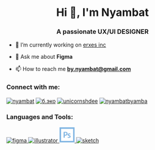 <h1 align="center">Hi 👋, I'm Nyambat</h1>
<h3 align="center">A passionate UX/UI DESIGNER</h3>

- 🔭 I’m currently working on [erxes inc](https://erxes.io/)

- 💬 Ask me about **Figma**

- 📫 How to reach me **by.nyambat@gmail.com**

<h3 align="left">Connect with me:</h3>
<p align="left">
<a href="https://linkedin.com/in/nyambat" target="blank"><img align="center" src="https://raw.githubusercontent.com/rahuldkjain/github-profile-readme-generator/master/src/images/icons/Social/linked-in-alt.svg" alt="nyambat" height="30" width="40" /></a>
<a href="https://fb.com/б.эко" target="blank"><img align="center" src="https://raw.githubusercontent.com/rahuldkjain/github-profile-readme-generator/master/src/images/icons/Social/facebook.svg" alt="б.эко" height="30" width="40" /></a>
<a href="https://instagram.com/unicornshdee" target="blank"><img align="center" src="https://raw.githubusercontent.com/rahuldkjain/github-profile-readme-generator/master/src/images/icons/Social/instagram.svg" alt="unicornshdee" height="30" width="40" /></a>
<a href="https://www.behance.net/nyambatbyamba" target="blank"><img align="center" src="https://raw.githubusercontent.com/rahuldkjain/github-profile-readme-generator/master/src/images/icons/Social/behance.svg" alt="nyambatbyamba" height="30" width="40" /></a>
</p>

<h3 align="left">Languages and Tools:</h3>
<p align="left"> <a href="https://www.figma.com/" target="_blank" rel="noreferrer"> <img src="https://www.vectorlogo.zone/logos/figma/figma-icon.svg" alt="figma" width="40" height="40"/> </a> <a href="https://www.adobe.com/in/products/illustrator.html" target="_blank" rel="noreferrer"> <img src="https://www.vectorlogo.zone/logos/adobe_illustrator/adobe_illustrator-icon.svg" alt="illustrator" width="40" height="40"/> </a> <a href="https://www.photoshop.com/en" target="_blank" rel="noreferrer"> <img src="https://raw.githubusercontent.com/devicons/devicon/master/icons/photoshop/photoshop-line.svg" alt="photoshop" width="40" height="40"/> </a> <a href="https://www.sketch.com/" target="_blank" rel="noreferrer"> <img src="https://www.vectorlogo.zone/logos/sketchapp/sketchapp-icon.svg" alt="sketch" width="40" height="40"/> </a> </p>
